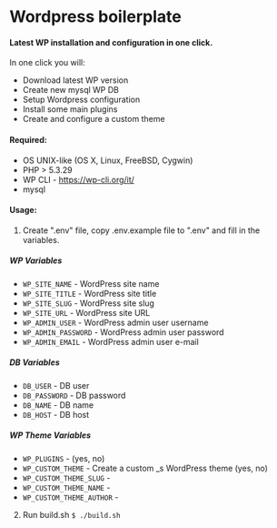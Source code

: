 # Wordpress boilerplate

#### Latest WP installation and configuration in one click.

In one click you will:

- Download latest WP version
- Create new mysql WP DB
- Setup Wordpress configuration
- Install some main plugins
- Create and configure a custom theme

#### Required:

- OS UNIX-like (OS X, Linux, FreeBSD, Cygwin)
- PHP > 5.3.29
- WP CLI - https://wp-cli.org/it/
- mysql

#### Usage:

1. Create ".env" file, copy .env.example file to ".env" and fill in the variables.

##### WP Variables

- `WP_SITE_NAME` - WordPress site name
- `WP_SITE_TITLE` - WordPress site title
- `WP_SITE_SLUG` - WordPress site slug
- `WP_SITE_URL` - WordPress site URL
- `WP_ADMIN_USER` - WordPress admin user username
- `WP_ADMIN_PASSWORD` - WordPress admin user password
- `WP_ADMIN_EMAIL` - WordPress admin user e-mail

##### DB Variables

- `DB_USER` - DB user
- `DB_PASSWORD` - DB password
- `DB_NAME` - DB name
- `DB_HOST` - DB host

##### WP Theme Variables

- `WP_PLUGINS` - (yes, no)
- `WP_CUSTOM_THEME` - Create a custom _s WordPress theme (yes, no)
- `WP_CUSTOM_THEME_SLUG` -
- `WP_CUSTOM_THEME_NAME` -
- `WP_CUSTOM_THEME_AUTHOR` -

2. Run build.sh `$ ./build.sh`

